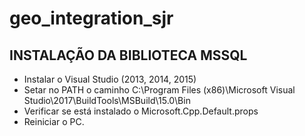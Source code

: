 # geo_integration_sjr

## INSTALAÇÃO DA BIBLIOTECA MSSQL

- Instalar o Visual Studio (2013, 2014, 2015)
- Setar no PATH o caminho C:\Program Files (x86)\Microsoft Visual Studio\2017\BuildTools\MSBuild\15.0\Bin
- Verificar se está instalado o Microsoft.Cpp.Default.props
- Reiniciar o PC.